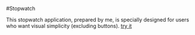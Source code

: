 #Stopwatch

This stopwatch application, prepared by me, is specially designed for users who want visual simplicity (excluding buttons).
[try it](https://ahmetcanisik.github.io/stopwatch)